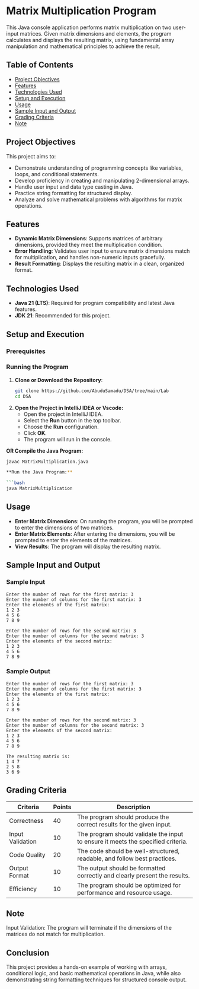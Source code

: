 # Matrix Multiplication Program

This Java console application performs matrix multiplication on two user-input matrices. Given matrix dimensions and elements, the program calculates and displays the resulting matrix, using fundamental array manipulation and mathematical principles to achieve the result.

## Table of Contents
- [Project Objectives](#project-objectives)
- [Features](#features)
- [Technologies Used](#technologies-used)
- [Setup and Execution](#setup-and-execution)
- [Usage](#usage)
- [Sample Input and Output](#sample-input-and-output)
- [Grading Criteria](#grading-criteria)
- [Note](#note)

## Project Objectives

This project aims to:

- Demonstrate understanding of programming concepts like variables, loops, and conditional statements.
- Develop proficiency in creating and manipulating 2-dimensional arrays.
- Handle user input and data type casting in Java.
- Practice string formatting for structured display.
- Analyze and solve mathematical problems with algorithms for matrix operations.

## Features

- **Dynamic Matrix Dimensions**: Supports matrices of arbitrary dimensions, provided they meet the multiplication condition.
- **Error Handling**: Validates user input to ensure matrix dimensions match for multiplication, and handles non-numeric inputs gracefully.
- **Result Formatting**: Displays the resulting matrix in a clean, organized format.

## Technologies Used

- **Java 21 (LTS)**: Required for program compatibility and latest Java features.
- **JDK 21**: Recommended for this project.

## Setup and Execution

### Prerequisites

### Running the Program

1. **Clone or Download the Repository**:
   ```bash
   git clone https://github.com/AbuduSamadu/DSA/tree/main/Lab
   cd DSA


2. **Open the Project in IntelliJ IDEA or Vscode:**
   - Open the project in IntelliJ IDEA.
   - Select the **Run** button in the top toolbar.
   - Choose the **Run** configuration.
   - Click **OK**.
   - The program will run in the console.

**OR  Compile the Java Program:**

```bash
javac MatrixMultiplication.java

**Run the Java Program:**

```bash
java MatrixMultiplication
```

## Usage

- **Enter Matrix Dimensions**: On running the program, you will be prompted to enter the dimensions of two matrices.
- **Enter Matrix Elements**: After entering the dimensions, you will be prompted to enter the elements of the matrices.
- **View Results**: The program will display the resulting matrix.

## Sample Input and Output

### Sample Input

```plaintext
Enter the number of rows for the first matrix: 3
Enter the number of columns for the first matrix: 3
Enter the elements of the first matrix:
1 2 3
4 5 6
7 8 9

Enter the number of rows for the second matrix: 3
Enter the number of columns for the second matrix: 3
Enter the elements of the second matrix:
1 2 3
4 5 6
7 8 9
```

### Sample Output

```plaintext
Enter the number of rows for the first matrix: 3
Enter the number of columns for the first matrix: 3
Enter the elements of the first matrix:
1 2 3
4 5 6
7 8 9

Enter the number of rows for the second matrix: 3
Enter the number of columns for the second matrix: 3
Enter the elements of the second matrix:
1 2 3
4 5 6
7 8 9

The resulting matrix is:
1 4 7
2 5 8
3 6 9
```

## Grading Criteria

| Criteria           | Points | Description                                                                 |
|--------------------|--------|-----------------------------------------------------------------------------|
| Correctness        | 40     | The program should produce the correct results for the given input.
| Input Validation   | 10     | The program should validate the input to ensure it meets the specified criteria.
| Code Quality       | 20     | The code should be well-structured, readable, and follow best practices.
| Output Format      | 10     | The output should be formatted correctly and clearly present the results.
| Efficiency         | 10     | The program should be optimized for performance and resource usage.

## Note

Input Validation: The program will terminate if the dimensions of the matrices do not match for multiplication.

## Conclusion

This project provides a hands-on example of working with arrays, conditional logic, and basic mathematical operations in Java, while also demonstrating string formatting techniques for structured console output.
